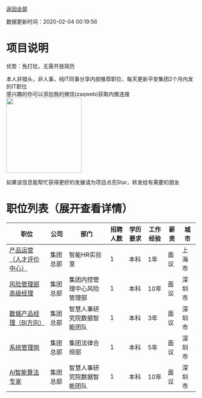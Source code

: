 [返回全部](https://github.com/zaqweb/PA-IT-JOBS/)

数据更新时间：2020-02-04 00:19:56
# 项目说明

优势：免打扰，无需开放简历

本人非猎头，非人事，纯IT同事分享内部推荐职位，每天更新平安集团2个月内发的IT职位  
感兴趣的你可以添加我的微信(zaqweb)获取内推连接  
<img src="https://github.com/zaqweb/PA-IT-JOBS/blob/master/WechatICode.jpeg"  height="200" width="200">

如果该信息能帮忙获得更好的发展请为项目点亮Star，转发给有需要的朋友
# 职位列表（展开查看详情）

|职位|公司|部门|招聘人数|学历要求|工作经验|薪资|城市|
|---|---|---|---|---|---|---|---|
|[产品运营（人才评价中心）](../detail/87D8869AFCED41EA8E3CE40E97BC64DC.md)|集团总部|智能HR实验室|1|本科|1年|面议|上海市|
|[风险管理部高级经理](../detail/C9F2EBEC0D55466B8A3859DCA996942F.md)|集团总部|集团内控管理中心风险管理部|1|本科|10年|面议|深圳市|
|[数据产品经理（BI方向）](../detail/91E89DFBFCDE4395A9E14E40A2ADD2FA.md)|集团总部|智慧人事研究院数据智能团队|1|本科|3年|面议|深圳市|
|[系统管理岗](../detail/81AA6328DCE0468FA989A462C1E0F0C5.md)|集团总部|集团法律合规部|1|本科|5年|面议|深圳市|
|[AI智能算法专家](../detail/797C20B966F44954874534F44A5AD256.md)|集团总部|智慧人事研究院数据智能团队|1|本科|10年|面议|深圳市|




